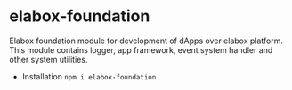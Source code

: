 # elabox-foundation
Elabox foundation module for development of dApps over elabox platform. This module contains logger, app framework, event system handler and other system utilities.

 - Installation
`npm i elabox-foundation`
